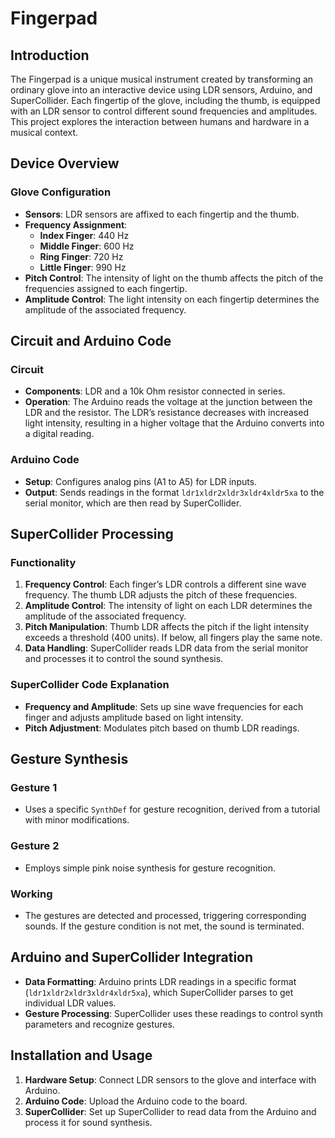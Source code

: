 # Fingerpad

## Introduction

The Fingerpad is a unique musical instrument created by transforming an ordinary glove into an interactive device using LDR sensors, Arduino, and SuperCollider. Each fingertip of the glove, including the thumb, is equipped with an LDR sensor to control different sound frequencies and amplitudes. This project explores the interaction between humans and hardware in a musical context.

## Device Overview

### Glove Configuration

- **Sensors**: LDR sensors are affixed to each fingertip and the thumb.
- **Frequency Assignment**:
  - **Index Finger**: 440 Hz
  - **Middle Finger**: 600 Hz
  - **Ring Finger**: 720 Hz
  - **Little Finger**: 990 Hz
- **Pitch Control**: The intensity of light on the thumb affects the pitch of the frequencies assigned to each fingertip.
- **Amplitude Control**: The light intensity on each fingertip determines the amplitude of the associated frequency.

## Circuit and Arduino Code

### Circuit

- **Components**: LDR and a 10k Ohm resistor connected in series.
- **Operation**: The Arduino reads the voltage at the junction between the LDR and the resistor. The LDR’s resistance decreases with increased light intensity, resulting in a higher voltage that the Arduino converts into a digital reading.

### Arduino Code

- **Setup**: Configures analog pins (A1 to A5) for LDR inputs.
- **Output**: Sends readings in the format `ldr1xldr2xldr3xldr4xldr5xa` to the serial monitor, which are then read by SuperCollider.

## SuperCollider Processing

### Functionality

1. **Frequency Control**: Each finger’s LDR controls a different sine wave frequency. The thumb LDR adjusts the pitch of these frequencies.
2. **Amplitude Control**: The intensity of light on each LDR determines the amplitude of the associated frequency.
3. **Pitch Manipulation**: Thumb LDR affects the pitch if the light intensity exceeds a threshold (400 units). If below, all fingers play the same note.
4. **Data Handling**: SuperCollider reads LDR data from the serial monitor and processes it to control the sound synthesis.

### SuperCollider Code Explanation

- **Frequency and Amplitude**: Sets up sine wave frequencies for each finger and adjusts amplitude based on light intensity.
- **Pitch Adjustment**: Modulates pitch based on thumb LDR readings.

## Gesture Synthesis

### Gesture 1

- Uses a specific `SynthDef` for gesture recognition, derived from a tutorial with minor modifications.

### Gesture 2

- Employs simple pink noise synthesis for gesture recognition.

### Working

- The gestures are detected and processed, triggering corresponding sounds. If the gesture condition is not met, the sound is terminated.

## Arduino and SuperCollider Integration

- **Data Formatting**: Arduino prints LDR readings in a specific format (`ldr1xldr2xldr3xldr4xldr5xa`), which SuperCollider parses to get individual LDR values.
- **Gesture Processing**: SuperCollider uses these readings to control synth parameters and recognize gestures.

## Installation and Usage

1. **Hardware Setup**: Connect LDR sensors to the glove and interface with Arduino.
2. **Arduino Code**: Upload the Arduino code to the board.
3. **SuperCollider**: Set up SuperCollider to read data from the Arduino and process it for sound synthesis.


